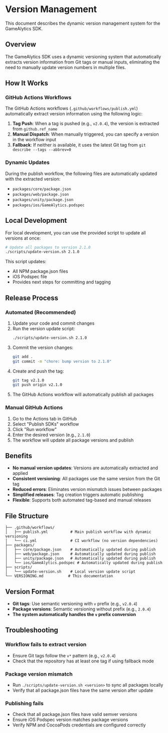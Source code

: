 # Version Management

This document describes the dynamic version management system for the GameAlytics SDK.

## Overview

The GameAlytics SDK uses a dynamic versioning system that automatically extracts version information from Git tags or manual inputs, eliminating the need to manually update version numbers in multiple files.

## How It Works

### GitHub Actions Workflows

The GitHub Actions workflows (`.github/workflows/publish.yml`) automatically extract version information using the following logic:

1. **Tag Push**: When a tag is pushed (e.g., `v2.0.4`), the version is extracted from `github.ref_name`
2. **Manual Dispatch**: When manually triggered, you can specify a version in the workflow input
3. **Fallback**: If neither is available, it uses the latest Git tag from `git describe --tags --abbrev=0`

### Dynamic Updates

During the publish workflow, the following files are automatically updated with the extracted version:

- `packages/core/package.json`
- `packages/web/package.json`  
- `packages/unity/package.json`
- `packages/ios/GameAlytics.podspec`

## Local Development

For local development, you can use the provided script to update all versions at once:

```bash
# Update all packages to version 2.1.0
./scripts/update-version.sh 2.1.0
```

This script updates:
- All NPM package.json files
- iOS Podspec file
- Provides next steps for committing and tagging

## Release Process

### Automated (Recommended)

1. Update your code and commit changes
2. Run the version update script:
   ```bash
   ./scripts/update-version.sh 2.1.0
   ```
3. Commit the version changes:
   ```bash
   git add .
   git commit -m "chore: bump version to 2.1.0"
   ```
4. Create and push the tag:
   ```bash
   git tag v2.1.0
   git push origin v2.1.0
   ```
5. The GitHub Actions workflow will automatically publish all packages

### Manual GitHub Actions

1. Go to the Actions tab in GitHub
2. Select "Publish SDKs" workflow
3. Click "Run workflow"
4. Enter the desired version (e.g., `2.1.0`)
5. The workflow will update all package versions and publish

## Benefits

- **No manual version updates**: Versions are automatically extracted and applied
- **Consistent versioning**: All packages use the same version from the Git tag
- **Reduced errors**: Eliminates version mismatch issues between packages
- **Simplified releases**: Tag creation triggers automatic publishing
- **Flexible**: Supports both automated tag-based and manual releases

## File Structure

```
├── .github/workflows/
│   ├── publish.yml          # Main publish workflow with dynamic versioning
│   └── ci.yml               # CI workflow (no version dependencies)
├── packages/
│   ├── core/package.json    # Automatically updated during publish
│   ├── web/package.json     # Automatically updated during publish
│   ├── unity/package.json   # Automatically updated during publish
│   └── ios/GameAlytics.podspec # Automatically updated during publish
├── scripts/
│   └── update-version.sh    # Local version update script
└── VERSIONING.md           # This documentation
```

## Version Format

- **Git tags**: Use semantic versioning with `v` prefix (e.g., `v2.0.4`)
- **Package versions**: Semantic versioning without prefix (e.g., `2.0.4`)
- **The system automatically handles the `v` prefix conversion**

## Troubleshooting

### Workflow fails to extract version
- Ensure Git tags follow the `v*` pattern (e.g., `v2.0.4`)
- Check that the repository has at least one tag if using fallback mode

### Package version mismatch
- Run `./scripts/update-version.sh <version>` to sync all packages locally
- Verify that all package.json files have the same version after update

### Publishing fails
- Check that all package.json files have valid semver versions
- Ensure iOS Podspec version matches package versions
- Verify NPM and CocoaPods credentials are configured correctly